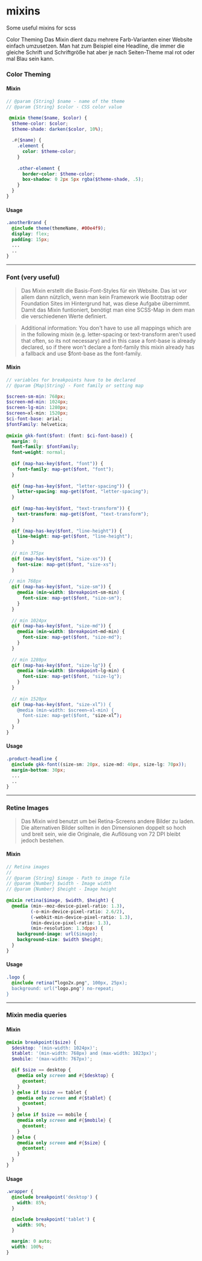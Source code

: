 # mixins
Some useful mixins for scss


Color Theming
Das Mixin dient dazu mehrere Farb-Varianten einer Website einfach umzusetzen. Man hat zum Beispiel eine Headline, die immer die gleiche Schrift und Schriftgröße hat aber je nach Seiten-Theme mal rot oder mal Blau sein kann.

### Color Theming
#### Mixin
```scss
// @param {String} $name - name of the theme
// @param {String} $color - CSS color value

 @mixin theme($name, $color) {
  $theme-color: $color;
  $theme-shade: darken($color, 10%);
 
  .#{$name} {
    .element {
      color: $theme-color;
    }
 
    .other-element {
      border-color: $theme-color;
      box-shadow: 0 2px 5px rgba($theme-shade, .5);
    }
  }
}
```
#### Usage
```scss
.anotherBrand {
  @include theme(themeName, #00e4f9);
  display: flex;
  padding: 15px;
  ...
  ..
}

```
___

### Font (very useful)
> Das Mixin erstellt die Basis-Font-Styles für ein Website. Das ist vor allem dann nützlich, wenn man kein Framework wie Bootstrap oder Foundation Sites im Hintergrund hat, was diese Aufgabe übernimmt. Damit das Mixin funtioniert, benötigt man eine SCSS-Map in dem man die verschiedenen Werte definiert.

> Additional information: You don't have to use all mappings which are in the following mixin (e.g. letter-spacing or text-transform aren't used that often, so its not necessary) and in this case a font-base is already declared, so if there won't declare a font-family this mixin already has a fallback and use $font-base as the font-family.

#### Mixin
```scss
// variables for breakpoints have to be declared
// @param {Map|String} - Font family or setting map

$screen-sm-min: 768px;
$screen-md-min: 1024px;
$screen-lg-min: 1280px;
$screen—xl-min: 1520px;
$ci-font-base: arial;
$fontFamily: helvetica;
 
@mixin gkk-font($font: (font: $ci-font-base)) {
  margin: 0;
  font-family: $fontFamily;
  font-weight: normal;
  
  @if (map-has-key($font, "font")) {
    font-family: map-get($font, "font");
  }
  
  @if (map-has-key($font, "letter-spacing")) {
    letter-spacing: map-get($font, "letter-spacing");
  }
  
  @if (map-has-key($font, "text-transform")) {
    text-transform: map-get($font, "text-transform");
  }
  
  @if (map-has-key($font, "line-height")) {
    line-height: map-get($font, "line-height");
  }
  
  // min 375px
  @if (map-has-key($font, "size-xs")) {
    font-size: map-get($font, "size-xs");
  }
 
 // min 768px
  @if (map-has-key($font, "size-sm")) {
    @media (min-width: $breakpoint—sm-min) {
      font-size: map-get($font, "size-sm");
    }
  }
 
  // min 1024px
  @if (map-has-key($font, "size-md")) {
    @media (min-width: $breakpoint—md-min) {
      font-size: map-get($font, "size-md");
    }
  }
 
  // min 1280px
  @if (map-has-key($font, "size-lg")) {
    @media (min-width: $breakpoint—lg-min) {
      font-size: map-get($font, "size-lg");
    }
  }
 
  // min 1520px
  @if (map-has-key($font, "size-xl”)) {
    @media (min-width: $screen—xl-min) {
      font-size: map-get($font, "size-xl”);
    }
  }
}
```
#### Usage
```scss
.product-headline {
  @include gkk-font((size-sm: 20px, size-md: 40px, size-lg: 70px));
  margin-bottom: 30px;
  ...
  ..
}
```
___

### Retine Images

> Das Mixin wird benutzt um bei Retina-Screens andere Bilder zu laden. Die alternativen Bilder sollten in den Dimensionen doppelt so hoch und breit sein, wie die Originale, die Auflösung von 72 DPI bleibt jedoch bestehen.

#### Mixin
```scss
// Retina images
//
// @param {String} $image - Path to image file
// @param {Number} $width - Image width
// @param {Number} $height - Image height
 
@mixin retina($image, $width, $height) {
  @media (min--moz-device-pixel-ratio: 1.3),
         (-o-min-device-pixel-ratio: 2.6/2),
         (-webkit-min-device-pixel-ratio: 1.3),
         (min-device-pixel-ratio: 1.3),
         (min-resolution: 1.3dppx) {
    background-image: url($image);
    background-size: $width $height;
  }
}
```

#### Usage
```scss
.logo {
  @include retina(“logo2x.png", 100px, 25px);
  background: url("logo.png") no-repeat;
}
```
___

### Mixin media queries
#### Mixin
```scss
@mixin breakpoint($size) {
  $desktop: '(min-width: 1024px)';
  $tablet: '(min-width: 768px) and (max-width: 1023px)';
  $mobile: '(max-width: 767px)';

  @if $size == desktop {
    @media only screen and #{$desktop} {
      @content;
    }
  } @else if $size == tablet {
    @media only screen and #{$tablet} {
      @content;
    }
  } @else if $size == mobile {
    @media only screen and #{$mobile} {
      @content;
    }
  } @else {
    @media only screen and #{$size} {
      @content;
    }
  }
}
```
#### Usage
```scss
.wrapper {
  @include breakpoint('desktop') {
    width: 85%;
  }

  @include breakpoint('tablet') {
    width: 90%;
  }

  margin: 0 auto;
  width: 100%;
}
```
